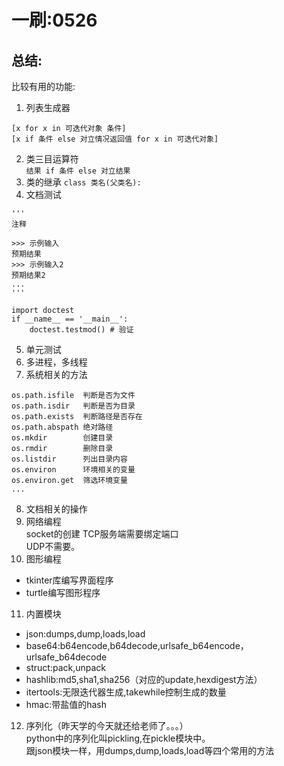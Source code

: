 # 一刷:0526  
## 总结:  
比较有用的功能:  
1. 列表生成器  
```
[x for x in 可迭代对象 条件]
[x if 条件 else 对立情况返回值 for x in 可迭代对象]
```
2. 类三目运算符  
`结果 if 条件 else 对立结果`
3. 类的继承
`class 类名(父类名):`
4. 文档测试
```
'''
注释

>>> 示例输入
预期结果
>>> 示例输入2
预期结果2
...
'''

import doctest
if __name__ == '__main__':
    doctest.testmod() # 验证
```

5. 单元测试  
6. 多进程，多线程
7. 系统相关的方法  
```
os.path.isfile  判断是否为文件
os.path.isdir   判断是否为目录
os.path.exists  判断路径是否存在
os.path.abspath 绝对路径
os.mkdir        创建目录
os.rmdir        删除目录
os.listdir      列出目录内容
os.environ      环境相关的变量
os.environ.get  筛选环境变量
...
```
8. 文档相关的操作
9. 网络编程  
socket的创建
TCP服务端需要绑定端口  
UDP不需要。  
10. 图形编程  
- tkinter库编写界面程序  
- turtle编写图形程序
11. 内置模块
- json:dumps,dump,loads,load  
- base64:b64encode,b64decode,urlsafe_b64encode，urlsafe_b64decode  
- struct:pack,unpack  
- hashlib:md5,sha1,sha256（对应的update,hexdigest方法）  
- itertools:无限迭代器生成,takewhile控制生成的数量  
- hmac:带盐值的hash  
12. 序列化（昨天学的今天就还给老师了。。。）  
python中的序列化叫pickling,在pickle模块中。  
跟json模块一样，用dumps,dump,loads,load等四个常用的方法  